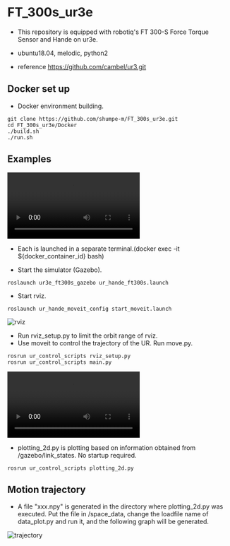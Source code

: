 # FT_300s_ur3e
- This repository is equipped with robotiq's FT 300-S Force Torque Sensor and Hande on ur3e.

- ubuntu18.04, melodic, python2

- reference https://github.com/cambel/ur3.git

## Docker set up
- Docker environment building.
```
git clone https://github.com/shumpe-m/FT_300s_ur3e.git
cd FT_300s_ur3e/Docker
./build.sh
./run.sh
```

## Examples

![demo](https://raw.github.com/wiki/shumpe-m/ur3e_tutorial/images/pick_and_place.mp4)
- Each is launched in a separate terminal.(docker exec -it ${docker_container_id} bash)

- Start the simulator (Gazebo).
```
roslaunch ur3e_ft300s_gazebo ur_hande_ft300s.launch
```

- Start rviz.
```
roslaunch ur_hande_moveit_config start_moveit.launch
```
![rviz](https://raw.github.com/wiki/shumpe-m/ur3e_tutorial/images/rviz.png)
- Run rviz_setup.py to limit the orbit range of rviz.
- Use moveit to control the trajectory of the UR. Run move.py.
```
rosrun ur_control_scripts rviz_setup.py 
rosrun ur_control_scripts main.py 
```
![demo](https://raw.github.com/wiki/shumpe-m/ur3e_tutorial/images/jig.mp4)
- plotting_2d.py is plotting based on information obtained from /gazebo/link_states. No startup required.
```
rosrun ur_control_scripts plotting_2d.py 
```


## Motion trajectory
- A file "xxx.npy" is generated in the directory where plotting_2d.py was executed. Put the file in /space_data, change the loadfile name of data_plot.py and run it, and the following graph will be generated.

![trajectory](https://raw.github.com/wiki/shumpe-m/ur3e_tutorial/images/motion.png)